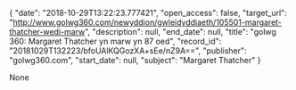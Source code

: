 {
  "date": "2018-10-29T13:22:23.777421", 
  "open_access": false, 
  "target_url": "http://www.golwg360.com/newyddion/gwleidyddiaeth/105501-margaret-thatcher-wedi-marw", 
  "description": null, 
  "end_date": null, 
  "title": "golwg 360: Margaret Thatcher yn marw yn 87 oed", 
  "record_id": "20181029T132223/bfoUAlKQGozXA+sEe/nZ9A==", 
  "publisher": "golwg360.com", 
  "start_date": null, 
  "subject": "Margaret Thatcher"
}

None